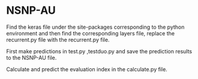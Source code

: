 # NSNP-AU
Find the keras file under the site-packages corresponding to the python environment and then find the corresponding layers file, replace the recurrent.py file with the recurrent.py file.

First make predictions in test.py ,testduo.py and save the prediction results to the NSNP-AU file.

Calculate and predict the evaluation index in the calculate.py file.
